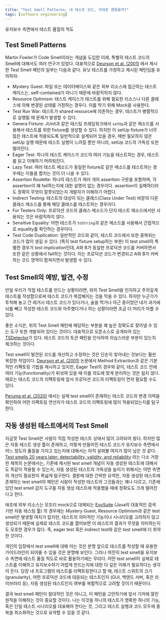 ```yaml
---
title: "Test Smell Patterns: 내 테스트 코드, 이대로 괜찮을까?"
tags: [software engineering]
---
```


유지보수 측면에서 테스트 품질의 척도

<!--more-->


## Test Smell Patterns

Martin Fowler가 Code Smell이라는 개념을 도입한 이래, 특별히 테스트 코드의 Smell에 대해서도 여러 연구가 있었다. 대표적으로 [Deurson et al. (2001)](https://citeseerx.ist.psu.edu/document?repid=rep1&type=pdf&doi=d6aa76bab896ed6257c410671ea937c95be9c490) 에서 제시한 Test Smell 패턴의 일부는 다음과 같다. 유닛 테스트를 가정하고 제시된 패턴임을 유의하자:

* Mystery Guest: 파일 또는 데이터베이스와 같은 외부 리소스에 접근하는 테스트 케이스는, self-contained가 아니기 때문에 바람직하지 않다.
* Resource Optimism: 테스트 케이스가 테스트를 위해 필요한 리소스나 다른 클래스에 의해 변경된 상태를 가정하는 경우다. 이를 막기 위해 Mock을 사용한다.
* Test Run War: 테스트가 shared resource에 의존하는 경우, 테스트가 병렬적으로 실행될 때 문제가 발생할 수 있다.
* Genera Fixture: JUnit과 같은 테스팅 프레임워크에서 `setUp`과 같은 메소드를 사용해서 테스트를 위한 fixture를 생성할 수 있다. 하지만 이 setUp fixture가 너무 많은 테스트에 적용되도록 일반적으로 설계되어 있을 경우, 매번 필요하지 않은 setUp 실행 때문에 테스트 실행이 느려질 뿐만 아니라, setUp 코드의 가독성 또한 떨어진다.
* Eager Test: 하나의 테스트 케이스가 코드의 여러 기능을 테스트하는 경우, 테스트를 읽고 이해하기 어려워진다.
* Lazy Test: 여러 테스트 메소드가 동일한 fixture로 같은 메소드를 테스트하는 경우에는 이들을 합치는 것이 더 나을 수 있다.
* Assertion Roulette: 하나의 테스트가 여러 개의 assertion 구문을 포함하며, 각 assertion이 왜 fail하는지에 대한 설명이 없는 경우이다. assertion이 실패하더라도 정확히 무엇이 잘못되었는지 개발자가 이해하기 어렵다.
* Indirect Testing: 테스트의 대상이 되는 클래스(Class Under Test) 바깥의 다른 클래스 메소드를 통해 해당 클래스를 테스트하는 경우이다.
* For Testers Only: 프로덕션 코드의 클래스 메소드가 단지 테스트 메소드에서만 사용되는 것은 바람직하지 않다.
* Sensitive Equality: 어떤 테스트가 `toString`과 같은 메소드를 사용해서 간접적으로 equality를 확인하는 경우이다.
* Test Code Duplication: 일반적인 코드와 같이, 테스트 코드에서 또한 중복되는 코드가 많이 생길 수 있다. (특히 test fixture setup하는 부분) 이 test smell의 특별한 경우가 *test implication*인데, A와 B가 동일한 프로덕션 코드를 커버하면서 또한 같은 상황에서 fail하는 것이다. 이는 프로덕션 코드가 변경되고 A와 B가 커버하는 코드 영역이 합쳐지면서 발생할 수 있다.

## Test Smell의 예방, 발견, 수정

만일 우리가 직접 테스트를 만드는 상황이라면, 위의 Test Smell을 인지하고 주의깊게 테스트를 작성함으로써 테스트 코드가 복잡해지는 것을 막을 수 있다. 하지만 누군가가 투척해 놓고 간 레거시 테스트 코드가 있다거나, 술을 먹거나 야근 중이었던 내가 과거에 뇌를 빼고 작성한 테스트 코드와 마주했다거나 하는 상황이라면 조금 더 머리가 아플 수 있다.

좋은 소식은, 위의 Test Smell 패턴에 해당하는 부분을 꽤 높은 정확도로 찾아낼 수 있는 도구 또한 개발되어 있다는 것이다. 대표적으로 오픈소스로 공개되어 있는 [TSDetector](https://github.com/TestSmells/TestSmellDetector)가 있다. 테스트 코드의 토큰 패턴을 인식하여 의심스러운 부분이 있는지 체크하는 것이다. 

Test smell이 발견된 코드를 개선하고 수정하는 것은 단순히 찾아내는 것보다는 훨씬 복잡한 작업이다. [Deurson et al. (2001)](https://citeseerx.ist.psu.edu/document?repid=rep1&type=pdf&doi=d6aa76bab896ed6257c410671ea937c95be9c490) 논문에서 Method Extraction과 같은 기본적인 리팩토링 기법을 제시하고 있지만, Eager Test의 경우와 같이, 테스트 코드 안에 여러 기능(functionality)가 뒤섞여 있을 때 이를 의도에 맞게 분리하는 것은 쉽지 않다. 때로는 테스트 코드의 리팩토링에 앞서 프로덕션 코드의 리팩토링이 먼저 필요할 수도 있다. 

[Peruma et al. (2020)](https://testsmells.org/assets/publications/IWoR2020_TechnicalPaper.pdf) 에서는 실제 test smell이 존재하는 테스트 코드의 변경 이력을 확인하여 어떤 리팩토링 연산자가 테스트 코드의 리팩토링에 많이 적용되었는지를 탐구한다.


## 자동 생성된 테스트에서의 Test Smell 
지금껏 Test Smell은 사람이 직접 작성한 테스트 상에서 많이 고려되어 왔다. 하지만 많은 자동 테스트 생성 툴이 존재하고, 이렇게 만들어진 테스트 코드가 유지보수 측면에서 어느 정도의 품질을 가지고 있는지에 대해서는 아직 살펴볼 여지가 많이 남은 것 같다. [Test smells 20 years later: detectability, validity, and reliability](https://link.springer.com/article/10.1007/s10664-022-10207-5) 라는 다소 거창한 제목의 논문에서는, 기존에 제시된 test smell 개념이 자동 생성된 테스트에 대해서도 똑같이 적용될 수 있는지, 자동 생성된 테스트의 가독성을 높이기 위해서는 어떤 측면의 개선이 필요한지 폭넓게 탐구한다. 결론에 대한 간략한 요약은, 자동 생성된 테스트에 존재하는 test smell의 패턴은 사람이 작성한 테스트의 그것들과는 꽤나 다르고, 기존에 있던 test smell 감지 도구를 자동 생성 테스트에 적용했을 때에 정확도도 크게 떨어진다고 한다. 

애초에 외부 리소스는 모조리 mock으로 대체되는 [EvoSuite](https://www.evosuite.org/) (Java의 대표적인 검색 기반 자동 테스팅 툴) 의 경우에는 Mystery Guest, Resource Optimism과 같은 test smell은 발생할 여지가 없지만, 테스트의 의미적인 기능이나 시나리오를 고려하지 않고 생성되기 때문에 실제로 테스트 코드를 열어보면 이 테스트의 결과가 무엇을 의미하는지도 모호한 경우가 많다. 즉, eager test 혹은 indirect test와 같은 test smell에 더 취약한 것이다.

개인의 입장에서 test smell에 대해 아는 것은 분명 앞으로 테스트를 작성할 때 유용한 가이드라인이 되어줄 수 있을 것은 분명해 보인다. 그러나 여전히 test smell을 유지보수 측면에 테스트 품질 척도로 바로 활용하기에는 무리다. 어떤 test smell이 실제로 테스트를 이해하고 유지보수하기 어렵게 만드는지에 대한 더 깊은 이해가 필요하다는 생각이 든다.
당장 내 프로그램의 테스트를 리팩토링한다고 할 때, 테스트 스위트의 크기(granularity), 어떤 프로덕션 코드에 대응되는 테스트인지 (GUI, 백엔드 서버, 혹은 라이브러리 등), 자동 생성된 테스트인지 여부를 복합적으로 고려할 것이기 때문이다.

결국 test smell 패턴이 절대적인 것은 아니고, 이 패턴을 고안하기에 앞서 기저에 깔린 원칙을 이해하는 것이 중요할 것이다. 나는 이것을 하나의 테스트가 명확한 하나의 기능, 혹은 단일 테스트 시나리오를 대표해야 한다는 것, 그리고 테스트 실행과 코드 모두에 중복을 최소화하는 것으로 요약할 수 있을 것 같다.
